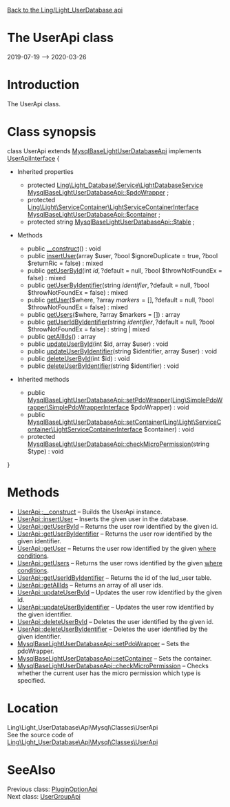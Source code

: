 [Back to the Ling/Light_UserDatabase api](https://github.com/lingtalfi/Light_UserDatabase/blob/master/doc/api/Ling/Light_UserDatabase.md)



The UserApi class
================
2019-07-19 --> 2020-03-26






Introduction
============

The UserApi class.



Class synopsis
==============


class <span class="pl-k">UserApi</span> extends [MysqlBaseLightUserDatabaseApi](https://github.com/lingtalfi/Light_UserDatabase/blob/master/doc/api/Ling/Light_UserDatabase/Api/Mysql/Classes/MysqlBaseLightUserDatabaseApi.md) implements [UserApiInterface](https://github.com/lingtalfi/Light_UserDatabase/blob/master/doc/api/Ling/Light_UserDatabase/Api/Mysql/Interfaces/UserApiInterface.md) {

- Inherited properties
    - protected [Ling\Light_Database\Service\LightDatabaseService](https://github.com/lingtalfi/Light_Database/blob/master/doc/api/Ling/Light_Database/Service/LightDatabaseService.md) [MysqlBaseLightUserDatabaseApi::$pdoWrapper](#property-pdoWrapper) ;
    - protected [Ling\Light\ServiceContainer\LightServiceContainerInterface](https://github.com/lingtalfi/Light/blob/master/doc/api/Ling/Light/ServiceContainer/LightServiceContainerInterface.md) [MysqlBaseLightUserDatabaseApi::$container](#property-container) ;
    - protected string [MysqlBaseLightUserDatabaseApi::$table](#property-table) ;

- Methods
    - public [__construct](https://github.com/lingtalfi/Light_UserDatabase/blob/master/doc/api/Ling/Light_UserDatabase/Api/Mysql/Classes/UserApi/__construct.md)() : void
    - public [insertUser](https://github.com/lingtalfi/Light_UserDatabase/blob/master/doc/api/Ling/Light_UserDatabase/Api/Mysql/Classes/UserApi/insertUser.md)(array $user, ?bool $ignoreDuplicate = true, ?bool $returnRic = false) : mixed
    - public [getUserById](https://github.com/lingtalfi/Light_UserDatabase/blob/master/doc/api/Ling/Light_UserDatabase/Api/Mysql/Classes/UserApi/getUserById.md)(int $id, ?$default = null, ?bool $throwNotFoundEx = false) : mixed
    - public [getUserByIdentifier](https://github.com/lingtalfi/Light_UserDatabase/blob/master/doc/api/Ling/Light_UserDatabase/Api/Mysql/Classes/UserApi/getUserByIdentifier.md)(string $identifier, ?$default = null, ?bool $throwNotFoundEx = false) : mixed
    - public [getUser](https://github.com/lingtalfi/Light_UserDatabase/blob/master/doc/api/Ling/Light_UserDatabase/Api/Mysql/Classes/UserApi/getUser.md)($where, ?array $markers = [], ?$default = null, ?bool $throwNotFoundEx = false) : mixed
    - public [getUsers](https://github.com/lingtalfi/Light_UserDatabase/blob/master/doc/api/Ling/Light_UserDatabase/Api/Mysql/Classes/UserApi/getUsers.md)($where, ?array $markers = []) : array
    - public [getUserIdByIdentifier](https://github.com/lingtalfi/Light_UserDatabase/blob/master/doc/api/Ling/Light_UserDatabase/Api/Mysql/Classes/UserApi/getUserIdByIdentifier.md)(string $identifier, ?$default = null, ?bool $throwNotFoundEx = false) : string | mixed
    - public [getAllIds](https://github.com/lingtalfi/Light_UserDatabase/blob/master/doc/api/Ling/Light_UserDatabase/Api/Mysql/Classes/UserApi/getAllIds.md)() : array
    - public [updateUserById](https://github.com/lingtalfi/Light_UserDatabase/blob/master/doc/api/Ling/Light_UserDatabase/Api/Mysql/Classes/UserApi/updateUserById.md)(int $id, array $user) : void
    - public [updateUserByIdentifier](https://github.com/lingtalfi/Light_UserDatabase/blob/master/doc/api/Ling/Light_UserDatabase/Api/Mysql/Classes/UserApi/updateUserByIdentifier.md)(string $identifier, array $user) : void
    - public [deleteUserById](https://github.com/lingtalfi/Light_UserDatabase/blob/master/doc/api/Ling/Light_UserDatabase/Api/Mysql/Classes/UserApi/deleteUserById.md)(int $id) : void
    - public [deleteUserByIdentifier](https://github.com/lingtalfi/Light_UserDatabase/blob/master/doc/api/Ling/Light_UserDatabase/Api/Mysql/Classes/UserApi/deleteUserByIdentifier.md)(string $identifier) : void

- Inherited methods
    - public [MysqlBaseLightUserDatabaseApi::setPdoWrapper](https://github.com/lingtalfi/Light_UserDatabase/blob/master/doc/api/Ling/Light_UserDatabase/Api/Mysql/Classes/MysqlBaseLightUserDatabaseApi/setPdoWrapper.md)([Ling\SimplePdoWrapper\SimplePdoWrapperInterface](https://github.com/lingtalfi/SimplePdoWrapper/blob/master/doc/api/Ling/SimplePdoWrapper/SimplePdoWrapperInterface.md) $pdoWrapper) : void
    - public [MysqlBaseLightUserDatabaseApi::setContainer](https://github.com/lingtalfi/Light_UserDatabase/blob/master/doc/api/Ling/Light_UserDatabase/Api/Mysql/Classes/MysqlBaseLightUserDatabaseApi/setContainer.md)([Ling\Light\ServiceContainer\LightServiceContainerInterface](https://github.com/lingtalfi/Light/blob/master/doc/api/Ling/Light/ServiceContainer/LightServiceContainerInterface.md) $container) : void
    - protected [MysqlBaseLightUserDatabaseApi::checkMicroPermission](https://github.com/lingtalfi/Light_UserDatabase/blob/master/doc/api/Ling/Light_UserDatabase/Api/Mysql/Classes/MysqlBaseLightUserDatabaseApi/checkMicroPermission.md)(string $type) : void

}






Methods
==============

- [UserApi::__construct](https://github.com/lingtalfi/Light_UserDatabase/blob/master/doc/api/Ling/Light_UserDatabase/Api/Mysql/Classes/UserApi/__construct.md) &ndash; Builds the UserApi instance.
- [UserApi::insertUser](https://github.com/lingtalfi/Light_UserDatabase/blob/master/doc/api/Ling/Light_UserDatabase/Api/Mysql/Classes/UserApi/insertUser.md) &ndash; Inserts the given user in the database.
- [UserApi::getUserById](https://github.com/lingtalfi/Light_UserDatabase/blob/master/doc/api/Ling/Light_UserDatabase/Api/Mysql/Classes/UserApi/getUserById.md) &ndash; Returns the user row identified by the given id.
- [UserApi::getUserByIdentifier](https://github.com/lingtalfi/Light_UserDatabase/blob/master/doc/api/Ling/Light_UserDatabase/Api/Mysql/Classes/UserApi/getUserByIdentifier.md) &ndash; Returns the user row identified by the given identifier.
- [UserApi::getUser](https://github.com/lingtalfi/Light_UserDatabase/blob/master/doc/api/Ling/Light_UserDatabase/Api/Mysql/Classes/UserApi/getUser.md) &ndash; Returns the user row identified by the given [where conditions](https://github.com/lingtalfi/SimplePdoWrapper#the-where-conditions).
- [UserApi::getUsers](https://github.com/lingtalfi/Light_UserDatabase/blob/master/doc/api/Ling/Light_UserDatabase/Api/Mysql/Classes/UserApi/getUsers.md) &ndash; Returns the user rows identified by the given [where conditions](https://github.com/lingtalfi/SimplePdoWrapper#the-where-conditions).
- [UserApi::getUserIdByIdentifier](https://github.com/lingtalfi/Light_UserDatabase/blob/master/doc/api/Ling/Light_UserDatabase/Api/Mysql/Classes/UserApi/getUserIdByIdentifier.md) &ndash; Returns the id of the lud_user table.
- [UserApi::getAllIds](https://github.com/lingtalfi/Light_UserDatabase/blob/master/doc/api/Ling/Light_UserDatabase/Api/Mysql/Classes/UserApi/getAllIds.md) &ndash; Returns an array of all user ids.
- [UserApi::updateUserById](https://github.com/lingtalfi/Light_UserDatabase/blob/master/doc/api/Ling/Light_UserDatabase/Api/Mysql/Classes/UserApi/updateUserById.md) &ndash; Updates the user row identified by the given id.
- [UserApi::updateUserByIdentifier](https://github.com/lingtalfi/Light_UserDatabase/blob/master/doc/api/Ling/Light_UserDatabase/Api/Mysql/Classes/UserApi/updateUserByIdentifier.md) &ndash; Updates the user row identified by the given identifier.
- [UserApi::deleteUserById](https://github.com/lingtalfi/Light_UserDatabase/blob/master/doc/api/Ling/Light_UserDatabase/Api/Mysql/Classes/UserApi/deleteUserById.md) &ndash; Deletes the user identified by the given id.
- [UserApi::deleteUserByIdentifier](https://github.com/lingtalfi/Light_UserDatabase/blob/master/doc/api/Ling/Light_UserDatabase/Api/Mysql/Classes/UserApi/deleteUserByIdentifier.md) &ndash; Deletes the user identified by the given identifier.
- [MysqlBaseLightUserDatabaseApi::setPdoWrapper](https://github.com/lingtalfi/Light_UserDatabase/blob/master/doc/api/Ling/Light_UserDatabase/Api/Mysql/Classes/MysqlBaseLightUserDatabaseApi/setPdoWrapper.md) &ndash; Sets the pdoWrapper.
- [MysqlBaseLightUserDatabaseApi::setContainer](https://github.com/lingtalfi/Light_UserDatabase/blob/master/doc/api/Ling/Light_UserDatabase/Api/Mysql/Classes/MysqlBaseLightUserDatabaseApi/setContainer.md) &ndash; Sets the container.
- [MysqlBaseLightUserDatabaseApi::checkMicroPermission](https://github.com/lingtalfi/Light_UserDatabase/blob/master/doc/api/Ling/Light_UserDatabase/Api/Mysql/Classes/MysqlBaseLightUserDatabaseApi/checkMicroPermission.md) &ndash; Checks whether the current user has the micro permission which type is specified.





Location
=============
Ling\Light_UserDatabase\Api\Mysql\Classes\UserApi<br>
See the source code of [Ling\Light_UserDatabase\Api\Mysql\Classes\UserApi](https://github.com/lingtalfi/Light_UserDatabase/blob/master/Api/Mysql/Classes/UserApi.php)



SeeAlso
==============
Previous class: [PluginOptionApi](https://github.com/lingtalfi/Light_UserDatabase/blob/master/doc/api/Ling/Light_UserDatabase/Api/Mysql/Classes/PluginOptionApi.md)<br>Next class: [UserGroupApi](https://github.com/lingtalfi/Light_UserDatabase/blob/master/doc/api/Ling/Light_UserDatabase/Api/Mysql/Classes/UserGroupApi.md)<br>
